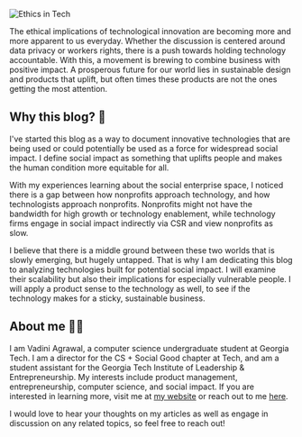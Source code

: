![Ethics in Tech](https://github.com/vadini-agrawal/image-repository/blob/master/images/people.png?raw=true)

The ethical implications of technological innovation are becoming more and more apparent to us everyday. Whether the discussion is centered around data privacy or workers rights, there is a push towards holding technology accountable. With this, a movement is brewing to combine business with positive impact. A prosperous future for our world lies in sustainable design and products that uplift, but often times these products are not the ones getting the most attention. 

## Why this blog? :thinking:

I've started this blog as a way to document innovative technologies that are being used or could potentially be used as a force for widespread social impact. I define social impact as something that uplifts people and makes the human condition more equitable for all. 

With my experiences learning about the social enterprise space, I noticed there is a gap between how nonprofits approach technology, and how technologists approach nonprofits. Nonprofits might not have the bandwidth for high growth or technology enablement, while technology firms engage in social impact indirectly via CSR and view nonprofits as slow. 

I believe that there is a middle ground between these two worlds that is slowly emerging, but hugely untapped. That is why I am dedicating this blog to analyzing technologies built for potential social impact. I will examine their scalability but also their implications for especially vulnerable people. I will apply a product sense to the technology as well, to see if the technology makes for a sticky, sustainable business. 

## About me :woman_technologist:
I am Vadini Agrawal, a computer science undergraduate student at Georgia Tech. I am a director for the CS + Social Good chapter at Tech, and am a student assistant for the Georgia Tech Institute of Leadership & Entrepreneurship. My interests include product management, entrepreneurship, computer science, and social impact. If you are interested in learning more, visit me at [my website](https://www.vadiniagrawal.com) or reach out to me [here](mailto:vadini@gatech.edu).

I would love to hear your thoughts on my articles as well as engage in discussion on any related topics, so feel free to reach out! 

<!-- Please don't remove this: Grab your social icons from https://github.com/carlsednaoui/gitsocial -->

<!-- display the social media buttons in your README -->

<br>
<Footer />
